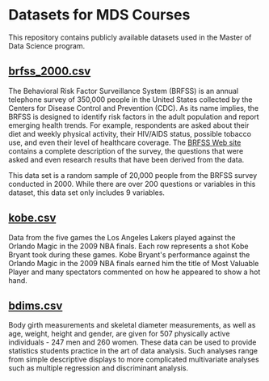 # Datasets for MDS Courses

This repository contains publicly available datasets used in the Master of Data Science program.

## [brfss_2000.csv](https://www.openintro.org/book/statdata/?data=cdc)

The Behavioral Risk Factor Surveillance System (BRFSS) is an annual telephone survey of 350,000 people in the United States collected by the Centers for Disease Control and Prevention (CDC). As its name implies, the BRFSS is designed to identify risk factors in the adult population and report emerging health trends. For example, respondents are asked about their diet and weekly physical activity, their HIV/AIDS status, possible tobacco use, and even their level of healthcare coverage. The [BRFSS Web site](https://www.cdc.gov/brfss/) contains a complete description of the survey, the questions that were asked and even research results that have been derived from the data.

This data set is a random sample of 20,000 people from the BRFSS survey conducted in 2000. While there are over 200 questions or variables in this dataset, this data set only includes 9 variables.


## [kobe.csv](https://www.openintro.org/book/statdata/index.php?data=kobe)

Data from the five games the Los Angeles Lakers played against the Orlando Magic in the 2009 NBA finals. Each row represents a shot Kobe Bryant took during these games. Kobe Bryant's performance against the Orlando Magic in the 2009 NBA finals earned him the title of Most Valuable Player and many spectators commented on how he appeared to show a hot hand.


## [bdims.csv](https://www.openintro.org/book/statdata/index.php?data=bdims)

Body girth measurements and skeletal diameter measurements, as well as age, weight, height and gender, are given for 507 physically active individuals - 247 men and 260 women. These data can be used to provide statistics students practice in the art of data analysis. Such analyses range from simple descriptive displays to more complicated multivariate analyses such as multiple regression and discriminant analysis.
